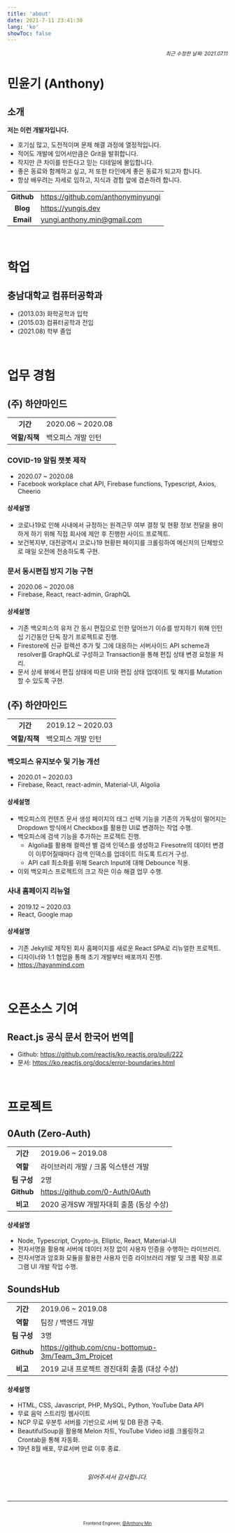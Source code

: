 ```yaml
---
title: 'about'
date: 2021-7-11 23:41:30
lang: 'ko'
showToc: false
---
```

<div align="right"><sub><i>최근 수정한 날짜: 2021.07.11</i></sub></div>

# 민윤기 (Anthony)

## 소개

**저는 이런 개발자입니다.**

* 호기심 많고, 도전적이며 문제 해결 과정에 열정적입니다.
* 적어도 개발에 있어서만큼은 Grit을 발휘합니다.
* 작지만 큰 차이를 만든다고 믿는 디테일에 몰입합니다.
* 좋은 동료와 함께하고 싶고, 저 또한 타인에게 좋은 동료가 되고자 합니다.
* 항상 배우려는 자세로 임하고, 지식과 경험 앞에 겸손하려 합니다.

|            |                                      |
| :--------: | :----------------------------------- |
| **Github** | <https://github.com/anthonyminyungi> |
|  **Blog**  | <https://yungis.dev>                 |
| **Email**  | <yungi.anthony.min@gmail.com>        |

<br/>

# 학업

## 충남대학교 컴퓨터공학과

* (2013.03) 화학공학과 입학
* (2015.03) 컴퓨터공학과 전입
* (2021.08) 학부 졸업

<br/>

# 업무 경험

<!-- ## N-Tech Service (NTS)

|               |                |
| :-----------: | -------------- |
|   **기간**    | 2021.07 ~ 현재 |
| **역할/직책** | 인턴           |
 -->

## (주) 하얀마인드

|               |                    |
| :-----------: | ------------------ |
|   **기간**    | 2020.06 ~ 2020.08  |
| **역할/직책** | 백오피스 개발 인턴 |

### COVID-19 알림 챗봇 제작

* 2020.07 ~ 2020.08
* Facebook workplace chat API, Firebase functions, Typescript, Axios, Cheerio

#### 상세설명

* 코로나19로 인해 사내에서 규정하는 원격근무 여부 결정 및 현황 정보 전달을 용이하게 하기 위해 직접 회사에 제안 후 진행한 사이드 프로젝트.
* 보건복지부, 대전광역시 코로나19 현황판 페이지를 크롤링하여 메신저의 단체방으로 매일 오전에 전송하도록 구현.

### 문서 동시편집 방지 기능 구현

* 2020.06 ~ 2020.08
* Firebase, React, react-admin, GraphQL

#### 상세설명

* 기존 백오피스의 유저 간 동시 편집으로 인한 덮어쓰기 이슈를 방지하기 위해 인턴십 기간동안 단독 장기 프로젝트로 진행.
* Firestore에 신규 컬렉션 추가 및 그에 대응하는 서버사이드 API scheme과 resolver를 GraphQL로 구성하고 Transaction을 통해 편집 상태 변경 요청을 처리.
* 문서 상세 뷰에서 편집 상태에 따른 UI와 편집 상태 업데이트 및 해지를 Mutation 할 수 있도록 구현.

## (주) 하얀마인드

|               |                    |
| :-----------: | ------------------ |
|   **기간**    | 2019.12 ~ 2020.03  |
| **역할/직책** | 백오피스 개발 인턴 |

### 백오피스 유지보수 및 기능 개선

* 2020.01 ~ 2020.03
* Firebase, React, react-admin, Material-UI, Algolia

#### 상세설명

* 백오피스의 컨텐츠 문서 생성 페이지의 태그 선택 기능을 기존의 가독성이 떨어지는 Dropdown 방식에서 Checkbox를 활용한 UI로 변경하는 작업 수행.
* 백오피스에 검색 기능을 추가하는 프로젝트 진행.
  * Algolia를 활용해 컬렉션 별 검색 인덱스를 생성하고 Firesotre의 데이터 변경이 이루어질때마다 검색 인덱스를 업데이트 하도록 트리거 구성.
  * API call 최소화를 위해 Search Input에 대해 Debounce 적용.
* 이외 백오피스 프로젝트의 크고 작은 이슈 해결 업무 수행.

### 사내 홈페이지 리뉴얼

* 2019.12 ~ 2020.03
* React, Google map

#### 상세설명

* 기존 Jekyll로 제작된 회사 홈페이지를 새로운 React SPA로 리뉴얼한 프로젝트.
* 디자이너와 1:1 협업을 통해 초기 개발부터 배포까지 진행.
* <https://hayanmind.com>

<br/>

# 오픈소스 기여

## React.js 공식 문서 한국어 번역

* Github: <https://github.com/reactjs/ko.reactjs.org/pull/222>
* 문서: <https://ko.reactjs.org/docs/error-boundaries.html>

<br/>

# 프로젝트

## 0Auth (Zero-Auth)

|             |                                         |
| :---------: | --------------------------------------- |
|  **기간**   | 2019.06 ~ 2019.08                       |
|  **역할**   | 라이브러리 개발 / 크롬 익스텐션 개발    |
| **팀 구성** | 2명                                     |
| **Github**  | <https://github.com/0-Auth/0Auth>       |
|  **비고**   | 2020 공개SW 개발자대회 출품 (동상 수상) |

#### 상세설명

* Node, Typescript, Crypto-js, Elliptic, React, Material-UI
* 전자서명을 활용해 서버에 데이터 저장 없이 사용자 인증을 수행하는 라이브러리.
* 전자서명과 암호화 모듈을 활용한 사용자 인증 라이브러리 개발 및 크롬 확장 프로그램 UI 개발 작업 수행.

## SoundsHub

|             |                                                      |
| :---------: | ---------------------------------------------------- |
|  **기간**   | 2019.06 ~ 2019.08                                    |
|  **역할**   | 팀장 / 백엔드 개발                                   |
| **팀 구성** | 3명                                                  |
| **Github**  | <https://github.com/cnu-bottomup-3m/Team_3m_Projcet> |
|  **비고**   | 2019 교내 프로젝트 경진대회 출품 (대상 수상)         |

#### 상세설명

* HTML, CSS, Javascript, PHP, MySQL, Python, YouTube Data API
* 무료 음악 스트리밍 웹사이트
* NCP 무료 우분투 서버를 기반으로 서버 및 DB 환경 구축.
* BeautifulSoup을 활용해 Melon 차트, YouTube Video id를 크롤링하고 Crontab을 통해 자동화.
* 19년 8월 배포, 무료서버 만료 이후 종료.

<br/>

<div align="center" class="end">

_읽어주셔서 감사합니다._

</br>

---

<br/>

<sub><sup>Frontend Engineer, <a href="https://github.com/anthonyminyungi">@Anthony Min</a></sup></sub>

</div>
